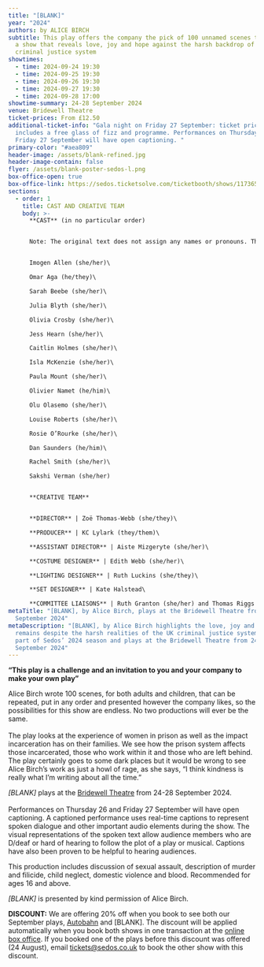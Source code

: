 ```yaml
---
title: "[BLANK]"
year: "2024"
authors: by ALICE BIRCH
subtitle: This play offers the company the pick of 100 unnamed scenes to create
  a show that reveals love, joy and hope against the harsh backdrop of the UK
  criminal justice system
showtimes:
  - time: 2024-09-24 19:30
  - time: 2024-09-25 19:30
  - time: 2024-09-26 19:30
  - time: 2024-09-27 19:30
  - time: 2024-09-28 17:00
showtime-summary: 24-28 September 2024
venue: Bridewell Theatre
ticket-prices: From £12.50
additional-ticket-info: "Gala night on Friday 27 September: ticket price
  includes a free glass of fizz and programme. Performances on Thursday 26 and
  Friday 27 September will have open captioning. "
primary-color: "#aea809"
header-image: /assets/blank-refined.jpg
header-image-contain: false
flyer: /assets/blank-poster-sedos-l.png
box-office-open: true
box-office-link: https://sedos.ticketsolve.com/ticketbooth/shows/1173657620
sections:
  - order: 1
    title: CAST AND CREATIVE TEAM
    body: >-
      **CAST** (in no particular order) 


      Note: The original text does not assign any names or pronouns. This gives the cast the exciting chance to build their own character based on the scenes selected by our director. 


      Imogen Allen (she/her)\

      Omar Aga (he/they)\

      Sarah Beebe (she/her)\

      Julia Blyth (she/her)\

      Olivia Crosby (she/her)\

      Jess Hearn (she/her)\

      Caitlin Holmes (she/her)\

      Isla McKenzie (she/her)\

      Paula Mount (she/her)\

      Olivier Namet (he/him)\

      Olu Olasemo (she/her)\

      Louise Roberts (she/her)\

      Rosie O’Rourke (she/her)\

      Dan Saunders (he/him)\

      Rachel Smith (she/her)\

      Sakshi Verman (she/her)


      **CREATIVE TEAM**


      **DIRECTOR** | Zoë Thomas-Webb (she/they)\

      **PRODUCER** | KC Lylark (they/them)\

      **ASSISTANT DIRECTOR** | Aiste Mizgeryte (she/her)\

      **COSTUME DESIGNER** | Edith Webb (she/her)\

      **LIGHTING DESIGNER** | Ruth Luckins (she/they)\

      **SET DESIGNER** | Kate Halstead\

      **COMMITTEE LIAISONS** | Ruth Granton (she/her) and Thomas Riggs (he/him)
metaTitle: "[BLANK], by Alice Birch, plays at the Bridewell Theatre from 24-28
  September 2024"
metaDescription: "[BLANK], by Alice Birch highlights the love, joy and hope that
  remains despite the harsh realities of the UK criminal justice system. It is
  part of Sedos’ 2024 season and plays at the Bridewell Theatre from 24-28
  September 2024"
---
```

**“This play is a challenge and an invitation to you and your company to make your own play”**

Alice Birch wrote 100 scenes, for both adults and children, that can be repeated, put in any order and presented however the company likes, so the possibilities for this show are endless. No two productions will ever be the same.\
\
The play looks at the experience of women in prison as well as the impact incarceration has on their families. We see how the prison system affects those incarcerated, those who work within it and those who are left behind. The play certainly goes to some dark places but it would be wrong to see Alice Birch’s work as just a howl of rage, as she says, “I think kindness is really what I’m writing about all the time.” 

*\[﻿BLANK]* plays at the [Bridewell Theatre](https://www.sedos.co.uk/venues/bridewell) from 24-28 September 2024.\
\
Performances on Thursday 26 and Friday 27 September will have open captioning. A captioned performance uses real-time captions to represent spoken dialogue and other important audio elements during the show. The visual representations of the spoken text allow audience members who are D/deaf or hard of hearing to follow the plot of a play or musical. Captions have also been proven to be helpful to hearing audiences.

This production includes discussion of sexual assault, description of murder and filicide, child neglect, domestic violence and blood. Recommended for ages 16 and above.

*\[﻿BLANK]* is presented by kind permission of Alice Birch.

**DISCOUNT:** We are offering 20% off when you book to see both our September plays, [Autobahn](https://www.sedos.co.uk/shows/2024-autobahn) and \[BLANK]. The discount will be applied automatically when you book both shows in one transaction at the [online box office](https://sedos.ticketsolve.com/ticketbooth/shows). If you booked one of the plays before this discount was offered (24 August), email [tickets@sedos.co.uk](mailto:tickets@sedos.co.uk) to book the other show with this discount.
